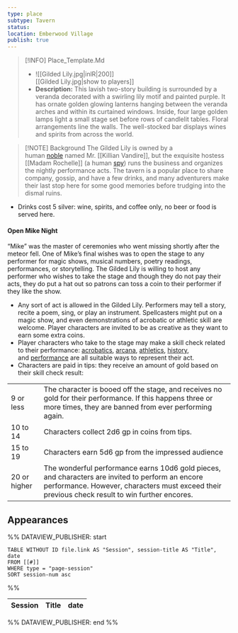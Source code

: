 ```yaml
---
type: place
subtype: Tavern
status: 
location: Emberwood Village
publish: true
---
```


>[!INFO] Place_Template.Md
>- ![[Gilded Lily.jpg|inlR|200]]
<br/> [[Gilded Lily.jpg|show to players]]
> - **Description:** This lavish two-story building is surrounded by a veranda decorated with a swirling lily motif and painted purple. It has ornate golden glowing lanterns hanging between the veranda arches and within its curtained windows. Inside, four large golden lamps light a small stage set before rows of candlelit tables. Floral arrangements line the walls. The well-stocked bar displays wines and spirits from across the world. 

>[!NOTE] Background
The Gilded Lily is owned by a human [noble](https://www.dndbeyond.com/monsters/16966-noble) named Mr. [[Killian Vandire]], but the exquisite hostess [[Madam Rochelle]] (a human [spy](https://www.dndbeyond.com/monsters/17021-spy)) runs the business and organizes the nightly performance acts. The tavern is a popular place to share company, gossip, and have a few drinks, and many adventurers make their last stop here for some good memories before trudging into the dismal ruins.

- Drinks cost 5 silver: wine, spirits, and coffee only, no beer or food is served here.

#### [](https://www.dndbeyond.com/sources/dnd/dodr/emberwood-village#OpenMikeNight)Open Mike Night

“Mike” was the master of ceremonies who went missing shortly after the meteor fell. One of Mike’s final wishes was to open the stage to any performer for magic shows, musical numbers, poetry readings, performances, or storytelling. The Gilded Lily is willing to host any performer who wishes to take the stage and though they do not pay their acts, they do put a hat out so patrons can toss a coin to their performer if they like the show.

- Any sort of act is allowed in the Gilded Lily. Performers may tell a story, recite a poem, sing, or play an instrument. Spellcasters might put on a magic show, and even demonstrations of acrobatic or athletic skill are welcome. Player characters are invited to be as creative as they want to earn some extra coins.
- Player characters who take to the stage may make a skill check related to their performance: [acrobatics](https://www.dndbeyond.com/compendium/rules/basic-rules/using-ability-scores#Acrobatics), [arcana](https://www.dndbeyond.com/compendium/rules/basic-rules/using-ability-scores#Arcana), [athletics](https://www.dndbeyond.com/compendium/rules/basic-rules/using-ability-scores#Athletics), [history](https://www.dndbeyond.com/compendium/rules/basic-rules/using-ability-scores#History), and [performance](https://www.dndbeyond.com/compendium/rules/basic-rules/using-ability-scores#Performance) are all suitable ways to represent their act.
- Characters are paid in tips: they receive an amount of gold based on their skill check result:

|   |   |
|---|---|
|9 or less|The character is booed off the stage, and receives no gold for their performance. If this happens three or more times, they are banned from ever performing again.|
|10 to 14|Characters collect 2d6 gp in coins from tips.|
|15 to 19|Characters earn 5d6 gp from the impressed audience|
|20 or higher|The wonderful performance earns 10d6 gold pieces, and characters are invited to perform an encore performance. However, characters must exceed their previous check result to win further encores.|

## Appearances

%% DATAVIEW_PUBLISHER: start
```dataview
TABLE WITHOUT ID file.link AS "Session", session-title AS "Title", date
FROM [[#]]
WHERE type = "page-session"
SORT session-num asc
```
%%

| Session | Title | date |
| ------- | ----- | ---- |

%% DATAVIEW_PUBLISHER: end %%